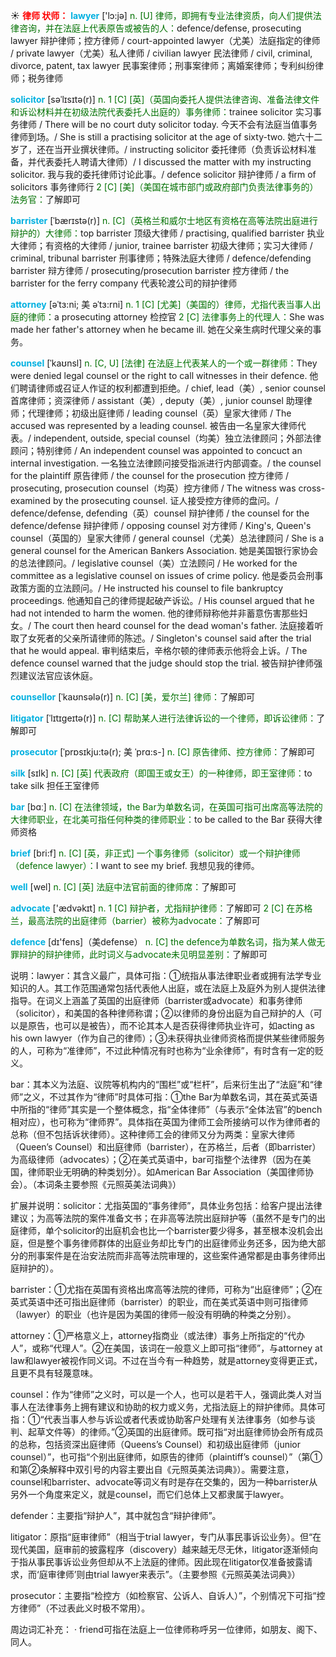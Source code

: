 ☀ <font color="red">**律师 状师：**</font>
<font color="sky blue">**lawyer**</font> ['lɔ:jə] 
<font color="rgb(227, 108, 9)">n. [U] 律师，即拥有专业法律资质，向人们提供法律咨询，并在法庭上代表原告或被告的人：</font>defence/defense, prosecuting lawyer 辩护律师；控方律师 / court-appointed lawyer（尤美）法庭指定的律师 / private lawyer（尤美）私人律师 / civilian lawyer 民法律师 / civil, criminal, divorce, patent, tax lawyer 民事案律师；刑事案律师；离婚案律师；专利纠纷律师；税务律师
           
<font color="sky blue">**solicitor**</font> [səˈlɪsɪtə(r)]
<font color="rgb(227, 108, 9)">n. 1 [C] [英]（英国向委托人提供法律咨询、准备法律文件和诉讼材料并在初级法院代表委托人出庭的）事务律师：</font>trainee solicitor 实习事务律师 / There will be no court duty solicitor today. 今天不会有法庭当值事务律师到场。/ She is still a practising solicitor at the age of sixty-two. 她六十二岁了，还在当开业撰状律师。/ instructing solicitor 委托律师（负责诉讼材料准备，并代表委托人聘请大律师）/ I discussed the matter with my instructing solicitor. 我与我的委托律师讨论此事。/ defence solicitor 辩护律师 / a firm of solicitors 事务律师行 <font color="rgb(227, 108, 9)">2 [C] [美]（美国在城市部门或政府部门负责法律事务的）法务官：</font>了解即可
           
<font color="sky blue">**barrister**</font> [ˈbærɪstə(r)]
<font color="rgb(227, 108, 9)">n. [C]（英格兰和威尔士地区有资格在高等法院出庭进行辩护的）大律师：</font>top barrister 顶级大律师 / practising, qualified barrister 执业大律师；有资格的大律师 / junior, trainee barrister 初级大律师；实习大律师 / criminal, tribunal barrister 刑事律师；特殊法庭大律师 / defence/defending barrister 辩方律师 / prosecuting/prosecution barrister 控方律师 / the barrister for the ferry company 代表轮渡公司的辩护律师
           
<font color="sky blue">**attorney**</font> [əˈtɜ:ni; 美 əˈtɜ:rni]
<font color="rgb(227, 108, 9)">n. 1 [C] [尤美]（美国的）律师，尤指代表当事人出庭的律师：</font>a prosecuting attorney 检控官 <font color="rgb(227, 108, 9)">2 [C] 法律事务上的代理人：</font>She was made her father's attorney when he became ill. 她在父亲生病时代理父亲的事务。
           
<font color="sky blue">**counsel**</font> [ˈkaʊnsl]
<font color="rgb(227, 108, 9)">n. [C, U] [法律] 在法庭上代表某人的一个或一群律师：</font>They were denied legal counsel or the right to call witnesses in their defence. 他们聘请律师或召证人作证的权利都遭到拒绝。/ chief, lead（美）, senior counsel 首席律师；资深律师 / assistant（美）, deputy（美）, junior counsel 助理律师；代理律师；初级出庭律师 / leading counsel（英）皇家大律师 / The accused was represented by a leading counsel. 被告由一名皇家大律师代表。/ independent, outside, special counsel（均美）独立法律顾问；外部法律顾问；特别律师 / An independent counsel was appointed to concuct an internal investigation. 一名独立法律顾问接受指派进行内部调查。/ the counsel for the plaintiff 原告律师 / the counsel for the prosecution 控方律师 / prosecuting, prosecution counsel（均英）控方律师 / The witness was cross-examined by the prosecuting counsel. 证人接受控方律师的盘问。/ defence/defense, defending（英）counsel 辩护律师 / the counsel for the defence/defense 辩护律师 / opposing counsel 对方律师 / King's, Queen's counsel（英国的）皇家大律师 / general counsel（尤美）总法律顾问 / She is a general counsel for the American Bankers Association. 她是美国银行家协会的总法律顾问。/ legislative counsel（美）立法顾问 / He worked for the committee as a legislative counsel on issues of crime policy. 他是委员会刑事政策方面的立法顾问。/ He instructed his counsel to file bankruptcy proceedings. 他通知自己的律师提起破产诉讼。/ His counsel argued that he had not intended to harm the women. 他的律师辩称他并非蓄意伤害那些妇女。/ The court then heard counsel for the dead woman's father. 法庭接着听取了女死者的父亲所请律师的陈述。/ Singleton's counsel said after the trial that he would appeal. 审判结束后，辛格尔顿的律师表示他将会上诉。/ The defence counsel warned that the judge should stop the trial. 被告辩护律师强烈建议法官应该休庭。
           
<font color="sky blue">**counsellor**</font> [ˈkaʊnsələ(r)]
<font color="rgb(227, 108, 9)">n. [C] [美，爱尔兰] 律师：</font>了解即可
           
<font color="sky blue">**litigator**</font> [ˈlɪtɪɡeɪtə(r)]
<font color="rgb(227, 108, 9)">n. [C] 帮助某人进行法律诉讼的一个律师，即诉讼律师：</font>了解即可
           
<font color="sky blue">**prosecutor**</font> [ˈprɒsɪkju:tə(r); 美 ˈprɑ:s-]
<font color="rgb(227, 108, 9)">n. [C] 原告律师、控方律师：</font>了解即可

<font color="sky blue">**silk**</font> [sɪlk] 
<font color="rgb(227, 108, 9)">n. [C] [英] 代表政府（即国王或女王）的一种律师，即王室律师：</font>to take silk 担任王室律师

<font color="sky blue">**bar**</font> [bɑː] 
<font color="rgb(227, 108, 9)">n. [C] 在法律领域，the Bar为单数名词，在英国可指可出席高等法院的大律师职业，在北美可指任何种类的律师职业：</font>to be called to the Bar 获得大律师资格

<font color="sky blue">**brief**</font> [bri:f] 
<font color="rgb(227, 108, 9)">n. [C] [英，非正式] 一个事务律师（solicitor）或一个辩护律师（defence lawyer）：</font>I want to see my brief. 我想见我的律师。

<font color="sky blue">**well**</font> [wel] 
<font color="rgb(227, 108, 9)">n. [C] [英] 法庭中法官前面的律师席：</font>了解即可

<font color="sky blue">**advocate**</font> ['ædvəkɪt] 
<font color="rgb(227, 108, 9)">n. 1 [C] 辩护者，尤指辩护律师：</font>了解即可 <font color="rgb(227, 108, 9)">2 [C] 在苏格兰，最高法院的出庭律师（barrier）被称为advocate：</font>了解即可

<font color="sky blue">**defence**</font> [dɪ'fens]（美defense）
<font color="rgb(227, 108, 9)">n. [C] the defence为单数名词，指为某人做无罪辩护的辩护律师，此时词义与advocate未见明显差别：</font>了解即可

说明：lawyer：其含义最广，具体可指：①统指从事法律职业者或拥有法学专业知识的人。其工作范围通常包括代表他人出庭，或在法庭上及庭外为别人提供法律指导。在词义上涵盖了英国的出庭律师（barrister或advocate）和事务律师（solicitor），和美国的各种律师称谓；②以律师的身份出庭为自己辩护的人（可以是原告，也可以是被告），而不论其本人是否获得律师执业许可，如acting as his own lawyer（作为自己的律师）；③未获得执业律师资格而提供某些律师服务的人，可称为“准律师”，不过此种情况有时也称为“业余律师”，有时含有一定的贬义。

bar：其本义为法庭、议院等机构内的“围栏”或“栏杆”，后来衍生出了“法庭”和“律师”之义，不过其作为“律师”时具体可指：①the Bar为单数名词，其在英式英语中所指的“律师”其实是一个整体概念，指“全体律师”（与表示“全体法官”的bench相对应），也可称为“律师界”。具体指在英国为律师工会所接纳可以作为律师者的总称（但不包括诉状律师）。这种律师工会的律师又分为两类：皇家大律师（Queen’s Counsel）和出庭律师（barrister），在苏格兰，后者（即barrister）为高级律师（advocates）；②在美式英语中，bar可指整个法律界（因为在美国，律师职业无明确的种类划分）。如American Bar Association（美国律师协会）。（本词条主要参照《元照英美法词典》）

扩展并说明：solicitor：尤指英国的“事务律师”，具体业务包括：给客户提出法律建议；为高等法院的案件准备文书；在非高等法院出庭辩护等（虽然不是专门的出庭律师，单个solicitor的出庭机会也比一个barrister要少得多，甚至根本没机会出庭，但是整个事务律师群体的出庭业务却比专门的出庭律师业务还多，因为绝大部分的刑事案件是在治安法院而非高等法院审理的，这些案件通常都是由事务律师出庭辩护的）。

barrister：①尤指在英国有资格出席高等法院的律师，可称为“出庭律师”；②在英式英语中还可指出庭律师（barrister）的职业，而在美式英语中则可指律师（lawyer）的职业（也许是因为美国的律师一般没有明确的种类之分别）。

attorney：①严格意义上，attorney指商业（或法律）事务上所指定的“代办人”，或称“代理人”。②在美国，该词在一般意义上即可指“律师”，与attorney at law和lawyer被视作同义词。不过在当今有一种趋势，就是attorney变得更正式，且更不具有轻蔑意味。

counsel：作为“律师”之义时，可以是一个人，也可以是若干人，强调此类人对当事人在法律事务上拥有建议和协助的权力或义务，尤指法庭上的辩护律师。具体可指：①“代表当事人参与诉讼或者代表或协助客户处理有关法律事务（如参与谈判、起草文件等）的律师。”②英国的出庭律师。既可指“对出庭律师协会所有成员的总称，包括资深出庭律师（Queens’s Counsel）和初级出庭律师（junior counsel）”，也可指“个别出庭律师，如原告的律师（plaintiff’s counsel）”（第①和第②条解释中双引号的内容主要出自《元照英美法词典》）。需要注意，counsel和barrister、advocate等词义有时是存在交集的，因为一种barrister从另外一个角度来定义，就是counsel，而它们总体上又都隶属于lawyer。

defender：主要指“辩护人”，其中就包含“辩护律师”。

litigator：原指“庭审律师”（相当于trial lawyer，专门从事民事诉讼业务）。但“在现代美国，庭审前的披露程序（discovery）越来越无尽无休，litigator逐渐倾向于指从事民事诉讼业务但却从不上法庭的律师。因此现在litigator仅准备披露请求，而‘庭审律师’则由trial lawyer来表示”。（主要参照《元照英美法词典》）

prosecutor：主要指“检控方（如检察官、公诉人、自诉人）”，个别情况下可指“控方律师”（不过表此义时极不常用）。

周边词汇补充：
· friend可指在法庭上一位律师称呼另一位律师，如朋友、阁下、同人。